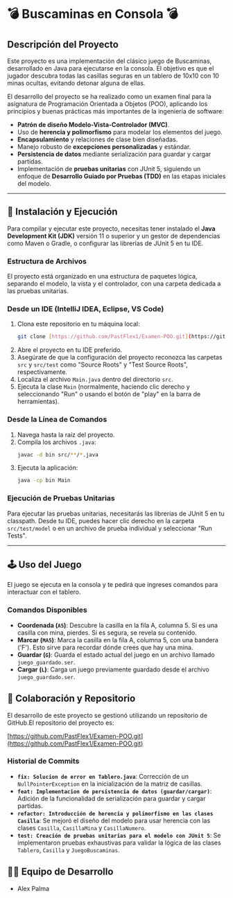 


# 💣 Buscaminas en Consola 💣

## Descripción del Proyecto

Este proyecto es una implementación del clásico juego de Buscaminas, desarrollado en Java para ejecutarse en la consola. El objetivo es que el jugador descubra todas las casillas seguras en un tablero de 10x10 con 10 minas ocultas, evitando detonar alguna de ellas.

El desarrollo del proyecto se ha realizado como un examen final para la asignatura de Programación Orientada a Objetos (POO), aplicando los principios y buenas prácticas más importantes de la ingeniería de software:
* **Patrón de diseño Modelo-Vista-Controlador (MVC)**.
* Uso de **herencia y polimorfismo** para modelar los elementos del juego.
* **Encapsulamiento** y relaciones de clase bien diseñadas.
* Manejo robusto de **excepciones personalizadas** y estándar.
* **Persistencia de datos** mediante serialización para guardar y cargar partidas.
* Implementación de **pruebas unitarias** con JUnit 5, siguiendo un enfoque de **Desarrollo Guiado por Pruebas (TDD)** en las etapas iniciales del modelo.

---

## 🚀 Instalación y Ejecución

Para compilar y ejecutar este proyecto, necesitas tener instalado el **Java Development Kit (JDK)** versión 11 o superior y un gestor de dependencias como Maven o Gradle, o configurar las librerías de JUnit 5 en tu IDE.

### Estructura de Archivos
El proyecto está organizado en una estructura de paquetes lógica, separando el modelo, la vista y el controlador, con una carpeta dedicada a las pruebas unitarias.

### Desde un IDE (IntelliJ IDEA, Eclipse, VS Code)

1.  Clona este repositorio en tu máquina local:
    ```bash
    git clone [https://github.com/PastFlex1/Examen-POO.git](https://github.com/PastFlex1/Examen-POO.git)
    ```
2.  Abre el proyecto en tu IDE preferido.
3.  Asegúrate de que la configuración del proyecto reconozca las carpetas `src` y `src/test` como "Source Roots" y "Test Source Roots", respectivamente.
4.  Localiza el archivo `Main.java` dentro del directorio `src`.
5.  Ejecuta la clase `Main` (normalmente, haciendo clic derecho y seleccionando "Run" o usando el botón de "play" en la barra de herramientas).

### Desde la Línea de Comandos

1.  Navega hasta la raíz del proyecto.
2.  Compila los archivos `.java`:
    ```bash
    javac -d bin src/**/*.java
    ```
3.  Ejecuta la aplicación:
    ```bash
    java -cp bin Main
    ```
### Ejecución de Pruebas Unitarias

Para ejecutar las pruebas unitarias, necesitarás las librerías de JUnit 5 en tu classpath. Desde tu IDE, puedes hacer clic derecho en la carpeta `src/test/model` o en un archivo de prueba individual y seleccionar "Run Tests".

---

## 🕹️ Uso del Juego

El juego se ejecuta en la consola y te pedirá que ingreses comandos para interactuar con el tablero.

### Comandos Disponibles

* **Coordenada (`A5`)**: Descubre la casilla en la fila A, columna 5. Si es una casilla con mina, pierdes. Si es segura, se revela su contenido.
* **Marcar (`MA5`)**: Marca la casilla en la fila A, columna 5, con una bandera ('F'). Esto sirve para recordar dónde crees que hay una mina.
* **Guardar (`G`)**: Guarda el estado actual del juego en un archivo llamado `juego_guardado.ser`.
* **Cargar (`L`)**: Carga un juego previamente guardado desde el archivo `juego_guardado.ser`.


## 🤝 Colaboración y Repositorio

El desarrollo de este proyecto se gestionó utilizando un repositorio de GitHub.El repositorio del proyecto es:

[https://github.com/PastFlex1/Examen-POO.git](https://github.com/PastFlex1/Examen-POO.git)

### Historial de Commits

* **`fix: Solucion de error en Tablero.java`**: Corrección de un `NullPointerException` en la inicialización de la matriz de casillas.
* **`feat: Implementacion de persistencia de datos (guardar/cargar)`**: Adición de la funcionalidad de serialización para guardar y cargar partidas.
* **`refactor: Introducción de herencia y polimorfismo en las clases Casilla`**: Se mejoró el diseño del modelo para usar herencia con las clases `Casilla`, `CasillaMina` y `CasillaNumero`.
* **`test: Creación de pruebas unitarias para el modelo con JUnit 5`**: Se implementaron pruebas exhaustivas para validar la lógica de las clases `Tablero`, `Casilla` y `JuegoBuscaminas`.


## 👨‍💻 Equipo de Desarrollo

* Alex Palma
